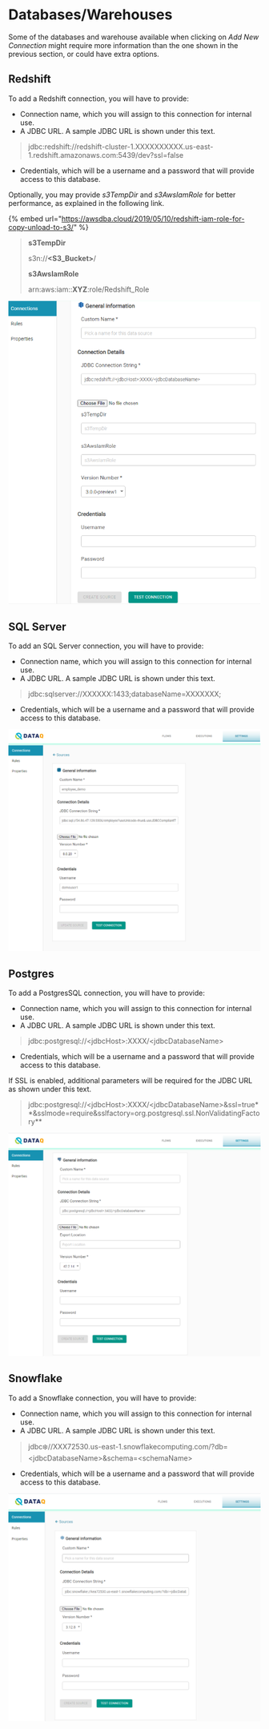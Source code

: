 # Databases/Warehouses

Some of the databases and warehouse available when clicking on _Add New Connection_ might require more information than the one shown in the previous section, or could have extra options.

## Redshift

To add a Redshift connection, you will have to provide:

* Connection name, which you will assign to this connection for internal use.
* A JDBC URL. A sample JDBC URL is shown under this text.

> jdbc:redshift://redshift-cluster-1.XXXXXXXXXX.us-east-1.redshift.amazonaws.com:5439/dev?ssl=false

* Credentials, which will be a username and a password that will provide access to this database. 



Optionally, you may provide _s3TempDir_ and _s3AwsIamRole_ for better performance, as explained in the following link. 

{% embed url="https://awsdba.cloud/2019/05/10/redshift-iam-role-for-copy-unload-to-s3/" %}



> **s3TempDir**
>
> s3n://**&lt;S3\_Bucket&gt;**/
>
> **s3AwsIamRole**
>
> arn:aws:iam::**XYZ**:role/Redshift\_Role





![Redshift Configuration](../../../.gitbook/assets/redshift_config.png)

## SQL Server

To add an SQL Server connection, you will have to provide:

* Connection name, which you will assign to this connection for internal use.
* A JDBC URL. A sample JDBC URL is shown under this text.

> jdbc:sqlserver://XXXXXX:1433;databaseName=XXXXXXX;

* Credentials, which will be a username and a password that will provide access to this database.

![SQL Server Configuration](../../../.gitbook/assets/sql_connection.png)

## Postgres

To add a PostgresSQL connection, you will have to provide:

* Connection name, which you will assign to this connection for internal use.
* A JDBC URL. A sample JDBC URL is shown under this text.

> jdbc:postgresql://&lt;jdbcHost&gt;:XXXX/&lt;jdbcDatabaseName&gt;

* Credentials, which will be a username and a password that will provide access to this database.



If SSL is enabled, additional parameters will be required for the JDBC URL as shown under this text. 

> jdbc:postgresql://&lt;jdbcHost&gt;:XXXX/&lt;jdbcDatabaseName&gt;&ssl=true**&sslmode=require&sslfactory=org.postgresql.ssl.NonValidatingFactory**

![Postgres Configuration](../../../.gitbook/assets/postgres.png)

## Snowflake

To add a Snowflake connection, you will have to provide:

* Connection name, which you will assign to this connection for internal use.
* A JDBC URL. A sample JDBC URL is shown under this text.

> jdbc:snowflake://XXX72530.us-east-1.snowflakecomputing.com/?db=&lt;jdbcDatabaseName&gt;&schema=&lt;schemaName&gt;

* Credentials, which will be a username and a password that will provide access to this database.

![Snowflake Configuration](../../../.gitbook/assets/snowflake%20%281%29.png)

